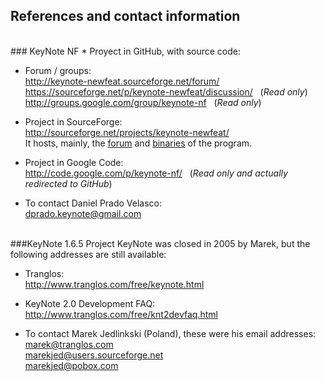## References and contact information
<br>
### KeyNote NF 
* Proyect in GitHub, with source code:  
    <https://github.com/dpradov/keynote-nf>
  
* Forum / groups:  
    <http://keynote-newfeat.sourceforge.net/forum/>  
    <https://sourceforge.net/p/keynote-newfeat/discussion/> &nbsp; (_Read only_)  
    <http://groups.google.com/group/keynote-nf> &nbsp; (_Read only_)  

* Project in SourceForge:  
  <http://sourceforge.net/projects/keynote-newfeat/>  
  It hosts, mainly, the [forum](http://keynote-newfeat.sourceforge.net/forum/) and [binaries](https://sourceforge.net/projects/keynote-newfeat/files/) of the program.
  
* Project in Google Code:  
  <http://code.google.com/p/keynote-nf/> &nbsp; (_Read only and actually redirected to GitHub_)

* To contact Daniel Prado Velasco:  
  dprado.keynote@gmail.com
  
<br>  
###KeyNote 1.6.5  
Project KeyNote was closed in 2005 by Marek, but the following addresses are still available:

* Tranglos:   
   <http://www.tranglos.com/free/keynote.html>
   
* KeyNote 2.0 Development FAQ:  
  <http://www.tranglos.com/free/knt2devfaq.html>

* To contact Marek Jedlinkski (Poland), these were his email addresses:  
  marek@tranglos.com  
  marekjed@users.sourceforge.net  
  marekjed@pobox.com  
  
